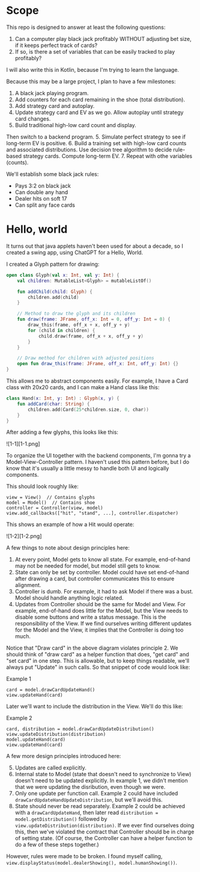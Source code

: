 # Scope

This repo is designed to answer at least the following questions:

1.  Can a computer play black jack profitably WITHOUT adjusting bet size, if it keeps perfect track of cards?
2.  If so, is there a set of variables that can be easily tracked to play profitably?

I will also write this in Kotlin, because I'm trying to learn the language.

Because this may be a large project, I plan to have a few milestones:
1.  A black jack playing program.
2.  Add counters for each card remaining in the shoe (total distribution).
3.  Add strategy card and autoplay.
4.  Update strategy card and EV as we go.  Allow autoplay until strategy card changes.
5.  Build traditional high-low card count and display.

Then switch to a backend program.
5.  Simulate perfect strategy to see if long-term EV is positive.
6.  Build a training set with high-low card counts and associated distributions.  Use decision tree algorithm to decide rule-based strategy cards.  Compute long-term EV.
7.  Repeat with othe variables (counts).

We'll establish some black jack rules:
- Pays 3:2 on black jack
- Can double any hand
- Dealer hits on soft 17
- Can split any face cards

# Hello, world

It turns out that java applets haven't been used for about a decade, so I created a swing app, using ChatGPT for a Hello, World.

I created a Glyph pattern for drawing:

```kotlin
open class Glyph(val x: Int, val y: Int) {
    val children: MutableList<Glyph> = mutableListOf()

    fun addChild(child: Glyph) {
        children.add(child)
    }

    // Method to draw the glyph and its children
    fun draw(frame: JFrame, off_x: Int = 0, off_y: Int = 0) {
        draw_this(frame, off_x + x, off_y + y)
        for (child in children) {
            child.draw(frame, off_x + x, off_y + y)
        }
    }

    // Draw method for children with adjusted positions
    open fun draw_this(frame: JFrame, off_x: Int, off_y: Int) {}
}
```

This allows me to abstract components easily.  For example, I have a Card class with 20x20 cards, and I can make a Hand class like this:

```kotlin
class Hand(x: Int, y: Int) : Glyph(x, y) {
    fun addCard(char: String) {
        children.add(Card(25*children.size, 0, char))
    }
}
```

After adding a few glyphs, this looks like this:

![1-1][1-1.png]

To organize the UI together with the backend components, I'm gonna try a Model-View-Controller pattern.  I haven't used this pattern before, but I do know that it's usually a little messy to handle both UI and logically components.

This should look roughly like:

```
view = View()  // Contains glyphs
model = Model()  // Contains shoe
controller = Controller(view, model)
view.add_callbacks(["hit", "stand", ...], controller.dispatcher)
```

This shows an example of how a Hit would operate:

![1-2][1-2.png]

A few things to note about design principles here:

1.  At every point, Model gets to know all state.  For example, end-of-hand may not be needed for model, but model still gets to know.
2.  State can only be set by controller.  Model could have set end-of-hand after drawing a card, but controller communicates this to ensure alignment.
3.  Controller is dumb.  For example, it had to ask Model if there was a bust.  Model should handle anything logic related.
4.  Updates from Controller should be the same for Model and View.  For example, end-of-hand does little for the Model, but the View needs to disable some buttons and write a status message.  This is the responsibility of the View.  If we find ourselves writing different updates for the Model and the View, it implies that the Controller is doing too much.

Notice that "Draw card" in the above diagram violates principle 2.  We should think of "draw card" as a helper function that does, "get card" and "set card" in one step.  This is allowable, but to keep things readable, we'll always put "Update" in such calls.  So that snippet of code would look like:

Example 1
```
card = model.drawCardUpdateHand()
view.updateHand(card)
```

Later we'll want to include the distribution in the View.  We'll do this like:

Example 2
```
card, distribution = model.drawCardUpdateDistribution()
view.updateDistribution(distribution)
model.updateHand(card)
view.updateHand(card)
```

A few more design principles introduced here:

5.  Updates are called explicitly.
6.  Internal state to Model (state that doesn't need to synchronize to View) doesn't need to be updated explicitly.  In example 1, we didn't mention that we were updating the disribution, even though we were.
7.  Only one update per function call.  Example 2 could have included `drawCardUpdateHandUpdateDistribution`, but we'll avoid this.
8.  State should never be read separately.  Example 2 could be achieved with a `drawCardUpdateHand`, then later read `distribution = model.getDistribution()` followed by `view.updateDistribution(distribution)`.  If we ever find ourselves doing this, then we've violated the contract that Controller should be in charge of setting state.  (Of course, the Controller can have a helper function to do a few of these steps together.)

However, rules were made to be broken.  I found myself calling, `view.displayStatus(model.dealerShowing(), model.humanShowing())`.

